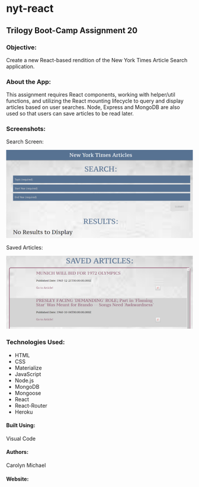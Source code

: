 # nyt-react

## Trilogy Boot-Camp Assignment 20

### Objective: 
Create a new React-based rendition of the New York Times Article Search application. 

### About the App:
This assignment requires React components, working with helper/util functions, and utilizing the React mounting lifecycle to query and display articles based on user searches. Node, Express and MongoDB are also used so that users can save articles to be read later.

### Screenshots: 

Search Screen:

![Search Screen](./client/public/images/search-screen.png?raw=true "Search Screen")

Saved Articles:

![Saved Articles](./client/public/images/saved-articles.png?raw=true "Saved Articles")

### Technologies Used:
* HTML
* CSS
* Materialize
* JavaScript
* Node.js
* MongoDB
* Mongoose
* React
* React-Router
* Heroku

#### Built Using:
Visual Code

#### Authors:
Carolyn Michael

#### Website:
